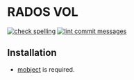 # RADOS VOL
[![check spelling](https://github.com/hyoklee/vol-rados/actions/workflows/spell.yml/badge.svg)](https://github.com/hyoklee/vol-rados/actions/workflows/spell.yml)
[![lint commit messages](https://github.com/hyoklee/vol-rados/actions/workflows/commitlint.yml/badge.svg)](https://github.com/hyoklee/vol-rados/actions/workflows/commitlint.yml)

## Installation

* [mobject](https://github.com/mochi-hpc/mobject) is required.
